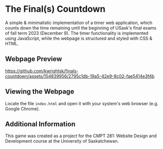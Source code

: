 # The Final(s) Countdown
A simple &amp; minimalistic implementation of a timer web application, which counts down the time remaining until the beginning of USask's final exams of fall term 2023 (December 9). The timer functionality is implemented using JavaScript, while the webpage is structured and styled with CSS &amp; HTML.

## Webpage Preview
https://github.com/kwrightsk/finals-countdown/assets/154839956/2795c1db-19a5-42e9-8c02-fae5414e3f4b

## Viewing the Webpage
Locate the file `index.html` and open it with your system's web browser (e.g. Google Chrome).

## Additional Information
This game was created as a project for the CMPT 281: Website Design and Development course at the University of Saskatchewan.

